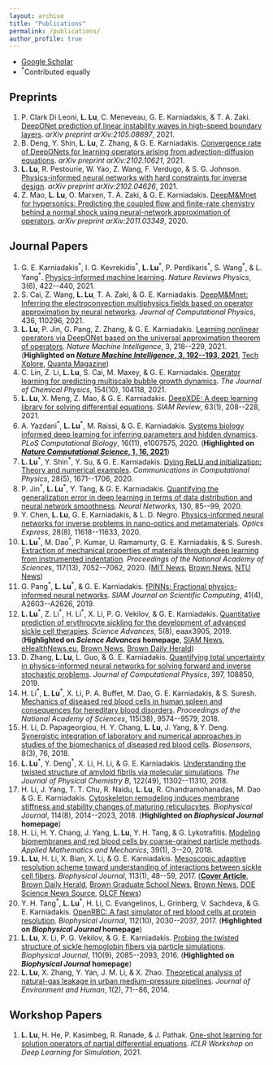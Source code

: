 ```yaml
---
layout: archive
title: "Publications"
permalink: /publications/
author_profile: true
---
```


<!-- {% if author.googlescholar %}
  You can also find my articles on <u><a href="{{author.googlescholar}}">my Google Scholar profile</a>.</u>
{% endif %}

{% include base_path %}

{% for post in site.publications reversed %}
  {% include archive-single.html %}
{% endfor %} -->

- [Google Scholar](https://scholar.google.com/citations?user=wD_wsWUAAAAJ&hl=en)
- <sup>\*</sup>Contributed equally

## Preprints

1. P. Clark Di Leoni, **L. Lu**, C. Meneveau, G. E. Karniadakis, & T. A. Zaki. [DeepONet prediction of linear instability waves in high-speed boundary layers](https://arxiv.org/abs/2105.08697). *arXiv preprint arXiv:2105.08697*, 2021.
1. B. Deng, Y. Shin, **L. Lu**, Z. Zhang, & G. E. Karniadakis. [Convergence rate of DeepONets for learning operators arising from advection-diffusion equations](https://arxiv.org/abs/2102.10621). *arXiv preprint arXiv:2102.10621*, 2021.
1. **L. Lu**, R. Pestourie, W. Yao, Z. Wang, F. Verdugo, & S. G. Johnson. [Physics-informed neural networks with hard constraints for inverse design](https://arxiv.org/abs/2102.04626). *arXiv preprint arXiv:2102.04626*, 2021.
1. Z. Mao, **L. Lu**, O. Marxen, T. A. Zaki, & G. E. Karniadakis. [DeepM&Mnet for hypersonics: Predicting the coupled flow and finite-rate chemistry behind a normal shock using neural-network approximation of operators](https://arxiv.org/abs/2011.03349). *arXiv preprint arXiv:2011.03349*, 2020.

## Journal Papers

1. G. E. Karniadakis<sup>\*</sup>, I. G. Kevrekidis<sup>\*</sup>, **L. Lu**<sup>\*</sup>, P. Perdikaris<sup>\*</sup>, S. Wang<sup>\*</sup>, & L. Yang<sup>\*</sup>. [Physics-informed machine learning](https://doi.org/10.1038/s42254-021-00314-5). *Nature Reviews Physics*, 3(6), 422--440, 2021.
1. S. Cai, Z. Wang, **L. Lu**, T. A. Zaki, & G. E. Karniadakis. [DeepM&Mnet: Inferring the electroconvection multiphysics fields based on operator approximation by neural networks](https://doi.org/10.1016/j.jcp.2021.110296). *Journal of Computational Physics*, 436, 110296, 2021.
1. **L. Lu**, P. Jin, G. Pang, Z. Zhang, & G. E. Karniadakis. [Learning nonlinear operators via DeepONet based on the universal approximation theorem of operators](https://doi.org/10.1038/s42256-021-00302-5). *Nature Machine Intelligence*, 3, 218--229, 2021. (**Highlighted on [*Nature Machine Intelligence*, 3, 192--193, 2021](https://doi.org/10.1038/s42256-021-00318-x)**, [Tech Xplore](https://techxplore.com/news/2021-04-deeponet-deep-neural-network-based-approximate.html), [Quanta Magazine](https://www.quantamagazine.org/new-neural-networks-solve-hardest-equations-faster-than-ever-20210419/))
1. C. Lin, Z. Li, **L. Lu**, S. Cai, M. Maxey, & G. E. Karniadakis. [Operator learning for predicting multiscale bubble growth dynamics](https://doi.org/10.1063/5.0041203). *The Journal of Chemical Physics*, 154(10), 104118, 2021.
1. **L. Lu**, X. Meng, Z. Mao, & G. E. Karniadakis. [DeepXDE: A deep learning library for solving differential equations](https://doi.org/10.1137/19M1274067). *SIAM Review*, 63(1), 208--228, 2021.
1. A. Yazdani<sup>\*</sup>, **L. Lu**<sup>\*</sup>, M. Raissi, & G. E. Karniadakis. [Systems biology informed deep learning for inferring parameters and hidden dynamics](https://doi.org/10.1371/journal.pcbi.1007575). *PLoS Computational Biology*, 16(11), e1007575, 2020. (**Highlighted on [*Nature Computational Science*, 1, 16, 2021](https://doi.org/10.1038/s43588-020-00020-9)**)
1. **L. Lu**<sup>\*</sup>, Y. Shin<sup>\*</sup>, Y. Su, & G. E. Karniadakis. [Dying ReLU and initialization: Theory and numerical examples](https://doi.org/10.4208/cicp.OA-2020-0165). *Communications in Computational Physics*, 28(5), 1671--1706, 2020.
1. P. Jin<sup>\*</sup>, **L. Lu**<sup>\*</sup>, Y. Tang, & G. E. Karniadakis. [Quantifying the generalization error in deep learning in terms of data distribution and neural network smoothness](https://doi.org/10.1016/j.neunet.2020.06.024). *Neural Networks*, 130, 85--99, 2020.
1. Y. Chen, **L. Lu**, G. E. Karniadakis, & L. D. Negro. [Physics-informed neural networks for inverse problems in nano-optics and metamaterials](https://doi.org/10.1364/OE.384875). *Optics Express*, 28(8), 11618--11633, 2020.
1. **L. Lu**<sup>\*</sup>, M. Dao<sup>\*</sup>, P. Kumar, U. Ramamurty, G. E. Karniadakis, & S. Suresh. [Extraction of mechanical properties of materials through deep learning from instrumented indentation](https://doi.org/10.1073/pnas.1922210117 ). *Proceedings of the National Academy of Sciences*, 117(13), 7052--7062, 2020. ([MIT News](http://news.mit.edu/2020/deep-learning-mechanical-property-metallic-0316), [Brown News](https://www.brown.edu/news/2020-03-27/indentation), [NTU News](http://news.ntu.edu.sg/news/Pages/NR2020_Mar17.aspx))
1. G. Pang<sup>\*</sup>, **L. Lu**<sup>\*</sup>, & G. E. Karniadakis. [fPINNs: Fractional physics-informed neural networks](https://doi.org/10.1137/18M1229845). *SIAM Journal on Scientific Computing*, 41(4), A2603--A2626, 2019.
1. **L. Lu**<sup>\*</sup>, Z. Li<sup>\*</sup>, H. Li<sup>\*</sup>, X. Li, P. G. Vekilov, & G. E. Karniadakis. [Quantitative prediction of erythrocyte sickling for the development of advanced sickle cell therapies](https://doi.org/10.1126/sciadv.aax3905). *Science Advances*, 5(8), eaax3905, 2019. (**Highlighted on *Science Advances* homepage**, [SIAM News](https://sinews.siam.org/Details-Page/in-silico-medicine-advances-the-development-of-sickle-cell-disease-therapies), [eHealthNews.eu](http://www.ehealthnews.eu/research/5923-computer-model-could-help-test-new-sickle-cell-drugs), [Brown News](https://www.brown.edu/news/2019-08-22/sicklecell), [Brown Daily Herald](http://www.browndailyherald.com/2019/10/30/university-researchers-develop-computer-model-design-drugs-sickle-cell/))
1. D. Zhang, **L. Lu**, L. Guo, & G. E. Karniadakis. [Quantifying total uncertainty in physics-informed neural networks for solving forward and inverse stochastic problems](https://doi.org/10.1016/j.jcp.2019.07.048). *Journal of Computational Physics*, 397, 108850, 2019.
1. H. Li<sup>\*</sup>, **L. Lu**<sup>\*</sup>, X. Li, P. A. Buffet, M. Dao, G. E. Karniadakis, & S. Suresh. [Mechanics of diseased red blood cells in human spleen and consequences for hereditary blood disorders](https://doi.org/10.1073/pnas.1806501115). *Proceedings of the National Academy of Sciences*, 115(38), 9574--9579, 2018.
1. H. Li, D. Papageorgiou, H. Y. Chang, **L. Lu**, J. Yang, & Y. Deng. [Synergistic integration of laboratory and numerical approaches in studies of the biomechanics of diseased red blood cells](https://doi.org/10.3390/bios8030076). *Biosensors*, 8(3), 76, 2018.
1. **L. Lu**<sup>\*</sup>, Y. Deng<sup>\*</sup>, X. Li, H. Li, & G. E. Karniadakis. [Understanding the twisted structure of amyloid fibrils via molecular simulations](https://doi.org/10.1021/acs.jpcb.8b07255). *The Journal of Physical Chemistry B*, 122(49), 11302--11310, 2018.
1. H. Li, J. Yang, T. T. Chu, R. Naidu, **L. Lu**, R. Chandramohanadas, M. Dao & G. E. Karniadakis. [Cytoskeleton remodeling induces membrane stiffness and stability changes of maturing reticulocytes](https://doi.org/10.1016/j.bpj.2018.03.004). *Biophysical Journal*, 114(8), 2014--2023, 2018. (**Highlighted on *Biophysical Journal* homepage**)
1. H. Li, H. Y. Chang, J. Yang, **L. Lu**, Y. H. Tang, & G. Lykotrafitis. [Modeling biomembranes and red blood cells by coarse-grained particle methods](https://doi.org/10.1007/s10483-018-2252-6). *Applied Mathematics and Mechanics*, 39(1), 3--20, 2018.
1. **L. Lu**, H. Li, X. Bian, X. Li, & G. E. Karniadakis. [Mesoscopic adaptive resolution scheme toward understanding of interactions between sickle cell fibers](https://doi.org/10.1016/j.bpj.2017.05.050). *Biophysical Journal*, 113(1), 48--59, 2017. ([**Cover Article**](https://www.biophysics.org/blog/2017/07/11/mesoscopic-adaptive-resolution-scheme-toward-understanding-of-interactions-between-sickle-cell-fibers/), [Brown Daily Herald](http://www.browndailyherald.com/2018/02/06/university-researchers-develop-complete-model-sickle-cell/), [Brown Graduate School News](https://www.brown.edu/academics/gradschool/news/2017-08/student-research-computer-models-provide-new-understanding-sickle-cell-disease), [Brown News](https://news.brown.edu/articles/2017/07/sicklecell), [DOE Science News Source](https://www.newswise.com/doescience/?article_id=688072&returnurl=aHR0cHM6Ly93d3cubmV3c3dpc2UuY29tL2FydGljbGVzL2xpc3Q=), [OLCF News](https://www.olcf.ornl.gov/2018/01/16/a-shortcut-to-modeling-sickle-cell-disease/))
1. Y. H. Tang<sup>\*</sup>, **L. Lu**<sup>\*</sup>, H. Li, C. Evangelinos, L. Grinberg, V. Sachdeva, & G. E. Karniadakis. [OpenRBC: A fast simulator of red blood cells at protein resolution](https://doi.org/10.1016/j.bpj.2017.04.020). *Biophysical Journal*, 112(10), 2030--2037, 2017. (**Highlighted on *Biophysical Journal* homepage**)
1. **L. Lu**, X. Li, P. G. Vekilov, & G. E. Karniadakis. [Probing the twisted structure of sickle hemoglobin fibers via particle simulations](https://doi.org/10.1016/j.bpj.2016.04.002). *Biophysical Journal*, 110(9), 2085--2093, 2016. (**Highlighted on *Biophysical Journal* homepage**)
1. **L. Lu**, X. Zhang, Y. Yan, J. M. Li, & X. Zhao. [Theoretical analysis of natural-gas leakage in urban medium-pressure pipelines](https://www.researchgate.net/profile/Xingxing_Zhang4/publication/265020333_Theoretical_Analysis_of_Natural-Gas_Leakage_in_Urban_Medium-pressure_Pipelines/links/53fc5acc0cf2dca8ffff1239/Theoretical-Analysis-of-Natural-Gas-Leakage-in-Urban-Medium-pressure-Pipelines.pdf). *Journal of Environment and Human*, 1(2), 71--86, 2014.

## Workshop Papers

1. **L. Lu**, H. He, P. Kasimbeg, R. Ranade, & J. Pathak. [One-shot learning for solution operators of partial differential equations](https://arxiv.org/abs/2104.05512). *ICLR Workshop on Deep Learning for Simulation*, 2021.
